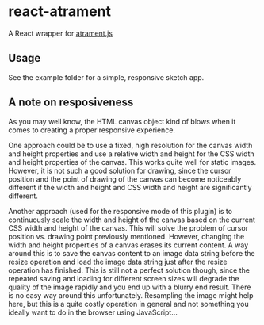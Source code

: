 # react-atrament

A React wrapper for [atrament.js](https://github.com/jakubfiala/atrament.js)

## Usage

See the example folder for a simple, responsive sketch app.

## A note on resposiveness

As you may well know, the HTML canvas object kind of blows when it comes to creating a proper responsive experience.

One approach could be to use a fixed, high resolution for the canvas width and height properties and use a relative width and height for the CSS width and height properties of the canvas. This works quite well for static images. However, it is not such a good solution for drawing, since the cursor position and the point of drawing of the canvas can become noticeably different if the width and height and CSS width and height are significantly different.

Another approach (used for the responsive mode of this plugin) is to continuously scale the width and height of the canvas based on the current CSS width and height of the canvas. This will solve the problem of cursor position vs. drawing point previously mentioned. However, changing the width and height properties of a canvas erases its current content. A way around this is to save the canvas content to an image data string before the resize operation and load the image data string just after the resize operation has finished. This is still not a perfect solution though, since the repeated saving and loading for different screen sizes will degrade the quality of the image rapidly and you end up with a blurry end result. There is no easy way around this unfortunately. Resampling the image might help here, but this is a quite costly operation in general and not something you ideally want to do in the browser using JavaScript...
